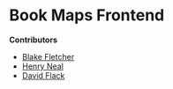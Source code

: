 # Book Maps Frontend

**Contributors**

- [Blake Fletcher](https://github.com/blkfltchr)
- [Henry Neal](https://github.com/henron1)
- [David Flack](https://github.com/Zooheck)
